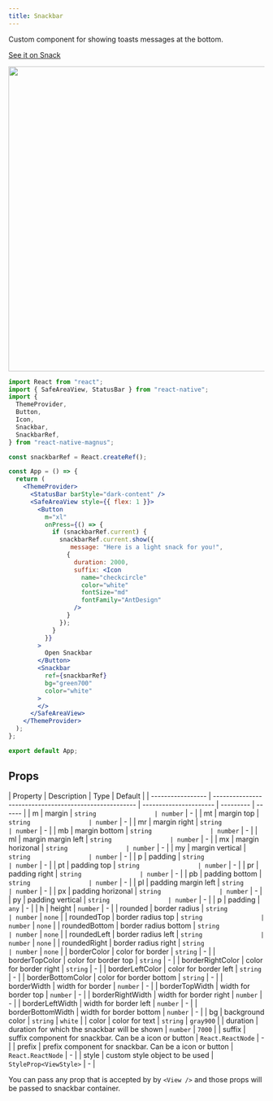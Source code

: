 ```yaml
---
title: Snackbar
---
```


Custom component for showing toasts messages at the bottom.

<a href="https://snack.expo.io/@pawankumar2901/magnus---snackbar-example-1" target="_blank">See it on Snack</a>

<img src="/images/docs/snackbar/1.gif" class="mobile" style="height: 600px; width: auto;" />

```jsx
import React from "react";
import { SafeAreaView, StatusBar } from "react-native";
import {
  ThemeProvider,
  Button,
  Icon,
  Snackbar,
  SnackbarRef,
} from "react-native-magnus";

const snackbarRef = React.createRef();

const App = () => {
  return (
    <ThemeProvider>
      <StatusBar barStyle="dark-content" />
      <SafeAreaView style={{ flex: 1 }}>
        <Button
          m="xl"
          onPress={() => {
            if (snackbarRef.current) {
              snackbarRef.current.show({
                 message: "Here is a light snack for you!",
                {
                  duration: 2000,
                  suffix: <Icon
                    name="checkcircle"
                    color="white"
                    fontSize="md"
                    fontFamily="AntDesign"
                  />
                }
              });
            }
          }}
        >
          Open Snackbar
        </Button>
        <Snackbar
          ref={snackbarRef}
          bg="green700"
          color="white"
        >
        </>
      </SafeAreaView>
    </ThemeProvider>
  );
};

export default App;
```

## Props

| Property          | Description                                            | Type                   | Default   |
| ----------------- | ------------------------------------------------------ | ---------------------- | --------- | ------ |
| m                 | margin                                                 | `string                | number`   | -      |
| mt                | margin top                                             | `string                | number`   | -      |
| mr                | margin right                                           | `string                | number`   | -      |
| mb                | margin bottom                                          | `string                | number`   | -      |
| ml                | margin margin left                                     | `string                | number`   | -      |
| mx                | margin horizonal                                       | `string                | number`   | -      |
| my                | margin vertical                                        | `string                | number`   | -      |
| p                 | padding                                                | `string                | number`   | -      |
| pt                | padding top                                            | `string                | number`   | -      |
| pr                | padding right                                          | `string                | number`   | -      |
| pb                | padding bottom                                         | `string                | number`   | -      |
| pl                | padding margin left                                    | `string                | number`   | -      |
| px                | padding horizonal                                      | `string                | number`   | -      |
| py                | padding vertical                                       | `string                | number`   | -      |
| p                 | padding                                                | `any`                  | -         |
| h                 | height                                                 | `number`               | -         |
| rounded           | border radius                                          | `string                | number`   | `none` |
| roundedTop        | border radius top                                      | `string                | number`   | `none` |
| roundedBottom     | border radius bottom                                   | `string                | number`   | `none` |
| roundedLeft       | border radius left                                     | `string                | number`   | `none` |
| roundedRight      | border radius right                                    | `string                | number`   | `none` |
| borderColor       | color for border                                       | `string`               | -         |
| borderTopColor    | color for border top                                   | `string`               | -         |
| borderRightColor  | color for border right                                 | `string`               | -         |
| borderLeftColor   | color for border left                                  | `string`               | -         |
| borderBottomColor | color for border bottom                                | `string`               | -         |
| borderWidth       | width for border                                       | `number`               | -         |
| borderTopWidth    | width for border top                                   | `number`               | -         |
| borderRightWidth  | width for border right                                 | `number`               | -         |
| borderLeftWidth   | width for border left                                  | `number`               | -         |
| borderBottomWidth | width for border bottom                                | `number`               | -         |
| bg                | background color                                       | `string`               | `white`   |
| color             | color for text                                         | `string`               | `gray900` |
| duration          | duration for which the snackbar will be shown          | `number`               | `7000`    |
| suffix            | suffix component for snackbar. Can be a icon or button | `React.ReactNode`      | -         |
| prefix            | prefix component for snackbar. Can be a icon or button | `React.ReactNode`      | -         |
| style             | custom style object to be used                         | `StyleProp<ViewStyle>` | -         |

You can pass any prop that is accepted by by `<View />` and those props will be passed to snackbar container.
